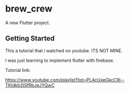 # brew_crew

A new Flutter project.

## Getting Started

This a tutorial that i watched on youtube.
ITS NOT MINE.

I was just learning to implement flutter with firebase.

Tutorial link:

https://www.youtube.com/playlist?list=PL4cUxeGkcC9j--TKIdkb3ISfRbJeJYQwC


